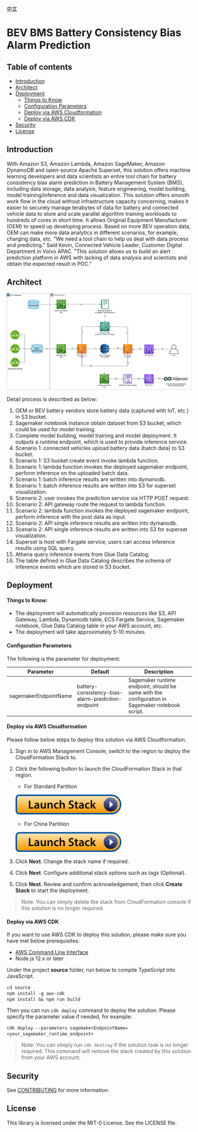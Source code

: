 [中文](./README_CN.md)

# BEV BMS Battery Consistency Bias Alarm Prediction

## Table of contents
* [Introduction](#introduction)
* [Architect](#architect)
* [Deployment](#deployment)
  * [Things to Know](#things-to-know)
  * [Configuration Parameters](#configuration-parameters)
  * [Deploy via AWS Cloudformation](#deploy-via-aws-cloudformation)
  * [Deploy via AWS CDK](#deploy-via-aws-cdk)
* [Security](#security)
* [License](#license)

## Introduction
With Amazon S3, Amazon Lambda, Amazon SageMaker, Amazon DynamoDB and open-source Apache Superset, 
this solution offers machine learning developers and data scientists an entire tool chain for 
battery consistency bias alarm prediction in Battery Management System (BMS), including data 
storage, data analysis, feature engineering, model building, model training/inference and data 
visualization. This solution offers smooth work flow in the cloud without infrastructure capacity 
concerning, makes it easier to securely manage terabytes of data for battery and connected vehicle 
data to store and scale parallel algorithm training workloads to hundreds of cores in short time. 
It allows Original Equipment Manufacturer (OEM) to speed up developing process. Based on more BEV 
operation data, OEM can make more data analytics in different scenarios, for example, charging data, 
etc. 
"We need a tool chain to help us deal with data process and predicting." Said Kevin, 
Connected Vehicle Leader, Customer Digital Department in Volvo APAC. "This solution allows us 
to build an alert prediction platform in AWS with lacking of data analysis and scientists 
and obtain the expected result in POC."


## Architect
![Battery Consistency Bias Alarm Prediction Architect](battery-consistency-bias-alarm-prediction-architect-with-bg.png)

Detail process is described as below:

1. OEM or BEV battery vendors store battery data (captured with IoT, etc.) in S3 bucket.
1. Sagemaker notebook instance obtain dataset from S3 bucket, which could be used for model training. 
1. Complete model building, model training and model deployment. It outputs a  runtime endpoint, which is used to provide inference service.
1. Scenario 1: connected vehicles upload battery data (batch data) to S3 bucket.
1. Scenario 1: S3 bucket create event invoke lambda function.
1. Scenario 1: lambda function invokes the deployed sagemaker endpoint, perform inference on the uploaded batch data.
1. Scenario 1: batch inference results are written into dymanodb.
1. Scenario 1: batch inference results are written into S3 for superset visualization.
1. Scenario 2: user invokes the prediction service via HTTP POST request.
1. Scenario 2: API gateway route the request to lambda function.
1. Scenario 2: lambda function invokes the deployed sagemaker endpoint, perform inference with the post data as input.
1. Scenario 2: API single inference results are written into dymanodb.
1. Scenario 2: API single inference results are written into S3 for superset visualization.
1. Superset is host with Fargate service, users can access inference results using SQL query.
1. Athena query inference events from Glue Data Catalog.
1. The table defined in Glue Data Catalog describes the schema of inference events which are stored in S3 bucket.


## Deployment

#### Things to Know:

- The deployment will automatically provision resources like S3, API Gateway, Lambda, Dynamodb table, ECS Fargate Service, Sagemaker notebook, Glue Data Catalog table in your AWS account, etc.
- The deployment will take approximately 5-10 minutes.


#### Configuration Parameters

The following is the parameter for deployment:

| Parameter                 | Default                                             | Description                                                                                     |
|---------------------------|-----------------------------------------------------|-------------------------------------------------------------------------------------------------|
| sagemakerEndpointName     | battery-consistency-bias-alarm-prediction-endpoint  | Sagemaker runtime endpoint, should be same with the configuration in Sagemaker notebook script. |


#### Deploy via AWS Cloudformation

Please follow below steps to deploy this solution via AWS Cloudformation.

1. Sign in to AWS Management Console, switch to the region to deploy the CloudFormation Stack to.

1. Click the following button to launch the CloudFormation Stack in that region.

    - For Standard Partition

    [![Launch Stack](launch-stack.svg)](https://console.aws.amazon.com/cloudformation/home#/stacks/create/template?stackName=BatteryConsistencyBiasAlarmPrediction&templateURL=https://aws-gcr-solutions.s3.amazonaws.com/Amazon-bev-bms-battery-consistency-bias-alarm-prediction/latest/AwsBevBmsBatteryConsistencyBiasAlarmPredictionStack.template)

    - For China Partition

    [![Launch Stack](launch-stack.svg)](https://console.amazonaws.cn/cloudformation/home#/stacks/create/template?stackName=BatteryConsistencyBiasAlarmPrediction&templateURL=https://aws-gcr-solutions.s3.cn-north-1.amazonaws.com.cn/Amazon-bev-bms-battery-consistency-bias-alarm-prediction/latest/AwsBevBmsBatteryConsistencyBiasAlarmPredictionStack.template)

1. Click **Next**. Change the stack name if required.

1. Click **Next**. Configure additional stack options such as tags (Optional). 

1. Click **Next**. Review and confirm acknowledgement,  then click **Create Stack** to start the deployment.

> Note: You can simply delete the stack from CloudFormation console if this solution is no longer required.

#### Deploy via AWS CDK

If you want to use AWS CDK to deploy this solution, please make sure you have met below prerequisites:

* [AWS Command Line Interface](https://aws.amazon.com/cli/)
* Node.js 12.x or later

Under the project **source** folder, run below to compile TypeScript into JavaScript. 

```
cd source
npm install -g aws-cdk
npm install && npm run build
```

Then you can run `cdk deploy` command to deploy the solution. Please specify the parameter value if needed, for example:

```
cdk deploy --parameters sagemakerEndpointName=<your_sagemaker_runtime_endpoint>
```

> Note: You can simply run `cdk destroy` if the solution task is no longer required. This command will remove the stack created by this solution from your AWS account.


## Security
See [CONTRIBUTING](CONTRIBUTING.md#security-issue-notifications) for more information.

## License
This library is licensed under the MIT-0 License. See the LICENSE file.

